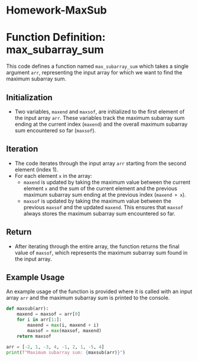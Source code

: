 # Homework-MaxSub
# Function Definition: max_subarray_sum

This code defines a function named `max_subarray_sum` which takes a single argument `arr`, representing the input array for which we want to find the maximum subarray sum.

## Initialization

- Two variables, `maxend` and `maxsof`, are initialized to the first element of the input array `arr`. These variables track the maximum subarray sum ending at the current index (`maxend`) and the overall maximum subarray sum encountered so far (`maxsof`).

## Iteration

- The code iterates through the input array `arr` starting from the second element (index 1).
- For each element `x` in the array:
  - `maxend` is updated by taking the maximum value between the current element `x` and the sum of the current element and the previous maximum subarray sum ending at the previous index (`maxend + x`).
  - `maxsof` is updated by taking the maximum value between the previous `maxsof` and the updated `maxend`. This ensures that `maxsof` always stores the maximum subarray sum encountered so far.

## Return

- After iterating through the entire array, the function returns the final value of `maxsof`, which represents the maximum subarray sum found in the input array.

## Example Usage

An example usage of the function is provided where it is called with an input array `arr` and the maximum subarray sum is printed to the console.
```python
def maxsub(arr):
    maxend = maxsof = arr[0]
    for i in arr[1:]:
        maxend = max(i, maxend + i)
        maxsof = max(maxsof, maxend)
    return maxsof

arr = [-2, 1, -3, 4, -1, 2, 1, -5, 4]
print(f"Maximum subarray sum: {maxsub(arr)}")

